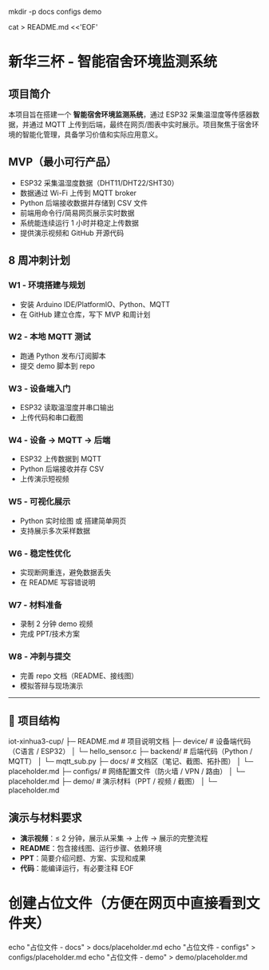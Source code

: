 mkdir -p docs configs demo

cat > README.md <<'EOF'
# 新华三杯 - 智能宿舍环境监测系统

## 项目简介
本项目旨在搭建一个 **智能宿舍环境监测系统**，通过 ESP32 采集温湿度等传感器数据，并通过 MQTT 上传到后端，最终在网页/图表中实时展示。项目聚焦于宿舍环境的智能化管理，具备学习价值和实际应用意义。

## MVP（最小可行产品）
- ESP32 采集温湿度数据（DHT11/DHT22/SHT30）
- 数据通过 Wi-Fi 上传到 MQTT broker
- Python 后端接收数据并存储到 CSV 文件
- 前端用命令行/简易网页展示实时数据
- 系统能连续运行 1 小时并稳定上传数据
- 提供演示视频和 GitHub 开源代码

## 8 周冲刺计划

### W1 - 环境搭建与规划
- 安装 Arduino IDE/PlatformIO、Python、MQTT
- 在 GitHub 建立仓库，写下 MVP 和周计划

### W2 - 本地 MQTT 测试
- 跑通 Python 发布/订阅脚本
- 提交 demo 脚本到 repo

### W3 - 设备端入门
- ESP32 读取温湿度并串口输出
- 上传代码和串口截图

### W4 - 设备 → MQTT → 后端
- ESP32 上传数据到 MQTT
- Python 后端接收并存 CSV
- 上传演示短视频

### W5 - 可视化展示
- Python 实时绘图 或 搭建简单网页
- 支持展示多次采样数据

### W6 - 稳定性优化
- 实现断网重连，避免数据丢失
- 在 README 写容错说明

### W7 - 材料准备
- 录制 2 分钟 demo 视频
- 完成 PPT/技术方案

### W8 - 冲刺与提交
- 完善 repo 文档（README、接线图）
- 模拟答辩与现场演示

---

## 📂 项目结构

iot-xinhua3-cup/ ├─ README.md        # 项目说明文档 ├─ device/          # 设备端代码（C语言 / ESP32） │   └─ hello_sensor.c ├─ backend/         # 后端代码（Python / MQTT） │   └─ mqtt_sub.py ├─ docs/            # 文档区（笔记、截图、拓扑图） │   └─ placeholder.md ├─ configs/         # 网络配置文件（防火墙 / VPN / 路由） │   └─ placeholder.md ├─ demo/            # 演示材料（PPT / 视频 / 截图） │   └─ placeholder.md
## 演示与材料要求
- **演示视频**：≤ 2 分钟，展示从采集 → 上传 → 展示的完整流程  
- **README**：包含接线图、运行步骤、依赖环境  
- **PPT**：简要介绍问题、方案、实现和成果  
- **代码**：能编译运行，有必要注释
EOF

# 创建占位文件（方便在网页中直接看到文件夹）
echo "占位文件 - docs" > docs/placeholder.md
echo "占位文件 - configs" > configs/placeholder.md
echo "占位文件 - demo" > demo/placeholder.md

